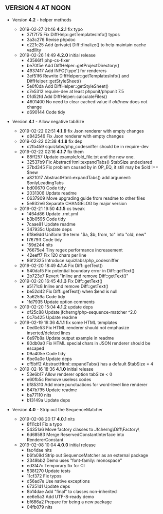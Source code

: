 
## VERSION 4  AT NOON

 * Version **4.2** - helper methods
   * 2019-02-27 01:46  **4.2.1**  fix typo
      * 37f7f75 Fix DiffHelp::getTemplatesInfo() typos
      * 3a3c276 Revise phpdoc
      * c221c25 Add (private) Diff::finalize() to help maintain cache vadility
   * 2019-02-26 14:49  **4.2.0**  initial release
      * 43566f1 php-cs-fixer
      * be70f5e Add DiffHelper::getProjectDirectory()
      * 4937417 Add INFO['type'] for renderers
      * 3ef51f6 Rewrite DiffHelper::getTemplatesInfo() and DiffHelper::getStyleSheet()
      * 5e0f0da Add DiffHelper::getStyleSheet()
      * c7e5312 require-dev at least phpunit/phpunit 7.5
      * 01d52fd Add DiffHelper::calculateFiles()
      * 4601400 No need to clear cached value if $old/$new does not change
      * d690144 Code tidy

 * Version **4.1** - Allow negative tabSize
   * 2019-02-22 02:51  **4.1.9**  fix Json renderer with empty changes
      * d842546 Fix Json renderer with empty changes
   * 2019-02-22 02:38  **4.1.8**  fix dep
      * c2fb459 squizlabs/php_codesniffer should be in require-dev
   * 2019-02-22 02:16  **4.1.7**  fix them
      * 88ff257 Update example/old_file.txt and the new one.
      * 32537b9 Fix AbstractHtml::expandTabs() $tabSize undeclared
      * 37bd345 Fix problem caused by in OP_EQ, it still may be $old !== $new
      * a821017 AbstractHtml::expandTabs() add argument: $onlyLeadingTabs
      * bd00670 Code tidy
      * 2031306 Update readme
      * 0637909 Move upgrading guide from readme to other files
      * 5e932e6 Separate CHANGELOG by major version
   * 2019-02-21 19:50  **4.1.5**  cs tweak
      * 1464d86 Update .rmt.yml
      * b3b0595 Code tidy
      * 7caae81 Update readme
      * 347935c Update deps
      * 6f8e9dd Uniform the term "$a, $b, from, to" into "old, new"
      * f7679ff Code tidy
      * 159d244 nits
      * 76675e4 Tiny regex performance increasement
      * 42eeff7 Fix 120 chars per line
      * 86f2325 Introduce squizlabs/php_codesniffer
   * 2019-02-20 18:49  **4.1.4**  Fix Diff::getText()
      * 540daf5 Fix potential boundary error in Diff::getText()
      * 2b723e7 Revert "Inline and remove Diff::getText()"
   * 2019-02-20 16:45  **4.1.3**  Fix Diff::getText()
      * a5171c8 Inline and remove Diff::getText()
      * be52d42 Fix Diff::getText() when $end is null
      * 3a6259a Code tidy
      * 1fd7935 Update option comments
   * 2019-02-20 15:04  **4.1.2**  update deps
      * df25c88 Update jfcherng/php-sequence-matcher ^2.0
      * 0c7b425 Update readme
   * 2019-02-19 19:36  **4.1.1**  fix some HTML templates
      * 0ed0e53 Fix HTML renderer should not emphasize inserted/deleted lines
      * 6e97b8a Update output example in readme
      * 80db0a0 Fix HTML special chars in JSON renderer should be escaped
      * 09a405e Code tidy
      * 6be0a0e Update deps
      * cf5bff2 AbstractHtml::expandTabs() has a default $tabSize = 4
   * 2019-02-16 18:36  **4.1.0**  initial release
      * 53e6b17 Allow renderer option tabSize < 0
      * e60fb5c Remove useless codes
      * bf85310 Add more punctuations for word-level line renderer
      * 847b795 Update readme
      * ba77110 nits
      * b13149a Update deps

 * Version **4.0** - Strip out the SequenceMatcher
   * 2019-02-08 20:17  **4.0.1**  nits
      * 8f11cb1 Fix a typo
      * 54351a6 Move factory classes to Jfcherng\Diff\Factory\
      * 6d68583 Merge ReservedConstantInterface into RendererConstant
   * 2019-02-08 10:04  **4.0.0**  initial release
      * fac4dae nits
      * b6fa08d Strip out SequenceMatcher as an external package
      * 2349bb2 Demo uses "font-family: monospace"
      * ed3f47c Temporary fix for CI
      * 538f270 Update tests
      * 11cf372 Fix typos
      * d56ad7e Use native exceptions
      * 67351d1 Update deps
      * 8b14dae Add "final" to classes non-inherited
      * ee6e5a3 Add UTF-8-ready demo
      * bf686a2 Prepare for being a new package
      * 04fb079 nits